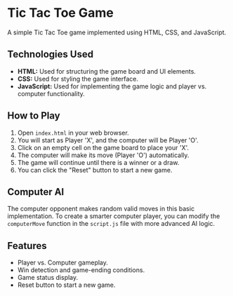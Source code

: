 # Tic Tac Toe Game

A simple Tic Tac Toe game implemented using HTML, CSS, and JavaScript.

## Technologies Used

- **HTML:** Used for structuring the game board and UI elements.
- **CSS:** Used for styling the game interface.
- **JavaScript:** Used for implementing the game logic and player vs. computer functionality.

## How to Play

1. Open `index.html` in your web browser.
2. You will start as Player 'X', and the computer will be Player 'O'.
3. Click on an empty cell on the game board to place your 'X'.
4. The computer will make its move (Player 'O') automatically.
5. The game will continue until there is a winner or a draw.
6. You can click the "Reset" button to start a new game.

## Computer AI

The computer opponent makes random valid moves in this basic implementation. To create a smarter computer player, you can modify the `computerMove` function in the `script.js` file with more advanced AI logic.

## Features

- Player vs. Computer gameplay.
- Win detection and game-ending conditions.
- Game status display.
- Reset button to start a new game.
